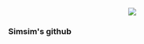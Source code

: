 <p align='center'>
  <a href="https://github.com/Simsim112">
    <img src="https://capsule-render.vercel.app/api?type=waving&color=gradient&fontColor=FFFFFF&height=300&section=header&text=Sim's Study%20Repository&fontSize=50"/>
  </a>
</p>

### Simsim's github

<!--
**Simsim112/Simsim112** is a ✨ _special_ ✨ repository because its `README.md` (this file) appears on your GitHub profile.

Here are some ideas to get you started:

- 🔭 I’m currently working on ...
- 🌱 I’m currently learning ...
- 👯 I’m looking to collaborate on ...
- 🤔 I’m looking for help with ...
- 💬 Ask me about ...
- 📫 How to reach me: ...
- 😄 Pronouns: ...
- ⚡ Fun fact: ...
-->
